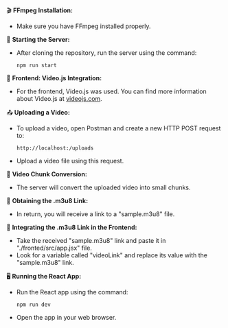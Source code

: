 🎬 **FFmpeg Installation:**
   - Make sure you have FFmpeg installed properly.

🚀 **Starting the Server:**
   - After cloning the repository, run the server using the command:
     ```
     npm run start
     ```

🎥 **Frontend: Video.js Integration:**
   - For the frontend, Video.js was used. You can find more information about Video.js at [videojs.com](https://videojs.com/).

📤 **Uploading a Video:**
   - To upload a video, open Postman and create a new HTTP POST request to:
     ```
     http://localhost:/uploads
     ```
   - Upload a video file using this request.

🔄 **Video Chunk Conversion:**
   - The server will convert the uploaded video into small chunks.

🔗 **Obtaining the .m3u8 Link:**
   - In return, you will receive a link to a "sample.m3u8" file.

🔌 **Integrating the .m3u8 Link in the Frontend:**
   - Take the received "sample.m3u8" link and paste it in "./fronted/src/app.jsx" file.
   - Look for a variable called "videoLink" and replace its value with the "sample.m3u8" link.

🖥️ **Running the React App:**
   - Run the React app using the command:
     ```
     npm run dev
     ```
   - Open the app in your web browser.

